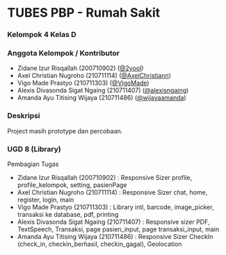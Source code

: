 # TUBES PBP - Rumah Sakit

### Kelompok 4 Kelas D

### Anggota Kelompok / Kontributor
- Zidane Izur Risqallah (200710902) ([@2yool](https://github.com/2yool))
- Axel Christian Nugroho (210711114) ([@AxelChristiann](https://github.com/AxelChristiann))
- Vigo Made Prastyo (210711303) ([@VigoMade](https://github.com/VigoMade))
- Alexis Divasonda Sigat Ngaing (210711407) ([@alexisngaing](https://github.com/alexisngaing))
- Amanda Ayu Titising Wijaya (210711486) ([@wijayaamanda](https://github.com/wijayaamanda))

### Deskripsi 
Project masih prototype dan percobaan.

### UGD 8 (Library)
Pembagian Tugas 
- Zidane Izur Risqallah (200710902) : Responsive Sizer profile, profile_kelompok, setting, pasienPage
- Axel Christian Nugroho (210711114) : Responsive Sizer chat, home, register, login, main
- Vigo Made Prastyo (210711303) : Library intl, barcode, image_picker, transaksi ke database, pdf, printing
- Alexis Divasonda Sigat Ngaing (210711407) : Responsive sizer PDF, TextSpeech, Transaksi, page pasien_input, page transaksi_input, main
- Amanda Ayu Titising Wijaya (210711486) : Responsive Sizer CheckIn (check_in, checkin_berhasil, checkin_gagal), Geolocation

